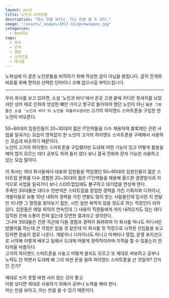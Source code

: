 ```yaml
---
layout: post
title: 노인과 스마트폰
description: "아는 만큼 보이고, 아는 만큼 쓸 수 있다."
image: "/assets/_images/2017-11/germweapon.jpg"
categories:
  - Doodle
tags:
  - 회사
  - 조직
  - 경영
  - 스타트업
  - 대기업
---
```



노파심에 이 글은 노인분들을 비하하기 위해 작성한 글이 아님을 밝힙니다. 글의 전개와 비유를 위해 편의상 선택한 단어이니 오해 없으시길 부탁드립니다.<br/>

---
우리 회사를 보고 있자면, 소설 '노인과 바다'에서 온갖 고생 끝에 커다란 청새치를 낚았지만 상어 떼로 인하여 앙상한 뼈만 가지고 항구로 돌아와야 했던 노인이 아닌 `물론 그분들은 소설 '노인과 바다'의 노인을 떠올리시겠지만` 고가의 하이엔드 스마트폰을 구입한 한 노인이 떠오른다.<br/>
<br/>
50~60대의 임원진들이 20~30대의 젊은 IT인력들을 다수 채용하여 블록체인 관련 사업을 일궈가는 모습이 영락없이 한 노인이 고가의 하이엔드 스마트폰을 구매해서 사용하는 모습과 비슷하기 때문이다.<br/>
노인이 고가의 하이엔드 스마트폰을 구입했지만 도대체 어떤 기능이 있고 어떻게 활용을 해야 할지 모르는 데다 공부도 하려 들지 않다 보니 결국 전화와 문자 기능만 사용하고 있는 모습 말이다.<br/>
<br/>
이 회사는 여러 회사들에서 대표와 임원들을 역임했던 50~60대의 임원진들이 젊은 스타트업 문화를 다수 경험한 20~30대의 젊은 IT인력들을 채용해 올드한 경영방식과 지식으로 사업을 일궈가다 보니 스타트업임에도 불구하고 대기업을 연상케 한다.<br/>
주축인 30대들은 대다수 한번씩은 스타트업을 창업한 경력을 가진 기획자와 디자이너, 개발자들로 보통 10년 내외의 경력을 가진 연봉도 많이 받는 사람들인데 입사한 지 한달만 지나면 그 열정을 찾아보기 힘든, 시킨 일만 욕먹지 않을 정도로 하는 직장인이 되어 있다. 임원들은 매일 회의의 연속인데 그 내용이 직원들에게 까지 내려오지도 않는 데다 임직원 간에 소통이 전혀 없는데 당연한 결과라고 생각한다.<br/>
그나마 30대들은 전문 직군에 다들 경험과 경력이 화려하여 이 회사를 떠나도 어디서든 밥벌이를 하는데 큰 걱정은 없을 것 같은데 이 회사를 첫 직장으로 시작한 신입들을 보고 있자면 한숨이 절로 나온다. 개발자나 디자이너도 아니고 마케터나 영업, 운영 포지션으로 시작해 이렇게 배우고 일해서 도대체 어떻게 경력직이라며 이직을 할 수 있을는지 안타까울 따름이다.<br/>
고가의 하이엔드 스마트폰을 사놓고 어떻게 쓸지도 모르고 또 제대로 써보려고 공부나 노력도 안 하면서 도대체 왜 그리 비싼 돈을 들여 하이엔드 스마트폰을 산 것일까? 간지인 건가?<br/>
<br/>
제대로 쓰지 못할 바엔 사지 않는 것이 좋고<br/>
이왕 샀다면 제대로 사용하기 위해서 공부나 노력을 해야 한다.<br/>
아는 만큼 보이고, 아는 만큼 쓸 수 있기 때문이다.
<br/>
<br/>
<script async src="//pagead2.googlesyndication.com/pagead/js/adsbygoogle.js"></script>
<ins class="adsbygoogle"
     style="display:block; text-align:center;"
     data-ad-layout="in-article"
     data-ad-format="fluid"
     data-ad-client="ca-pub-7593661227946185"
     data-ad-slot="1704507028"></ins>
<script>
     (adsbygoogle = window.adsbygoogle || []).push({});
</script>
